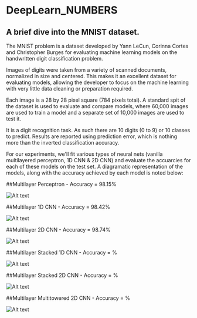 # DeepLearn_NUMBERS
## A brief dive into the MNIST dataset.

The MNIST problem is a dataset developed by Yann LeCun, Corinna Cortes and Christopher Burges for evaluating machine learning models on the handwritten digit classification problem.

Images of digits were taken from a variety of scanned documents, normalized in size and centered. This makes it an excellent dataset for evaluating models, allowing the developer to focus on the machine learning with very little data cleaning or preparation required.

Each image is a 28 by 28 pixel square (784 pixels total). A standard spit of the dataset is used to evaluate and compare models, where 60,000 images are used to train a model and a separate set of 10,000 images are used to test it.

It is a digit recognition task. As such there are 10 digits (0 to 9) or 10 classes to predict. Results are reported using prediction error, which is nothing more than the inverted classification accuracy.

For our experiments, we'll fit various types of neural nets (vanilla multilayered perceptron, 1D CNN & 2D CNN) and evaluate the accuarcies for each of these models on the test set. A diagramatic representation of the models, along with the accuracy achieved by each model is noted below:

##Multilayer Perceptron - Accuracy = 98.15%


![Alt text](https://github.com/nildip/DeepLearn_NUMBERS/blob/master/model_images/model_simple_nn.png)


##Multilayer 1D CNN - Accuracy = 98.42%


![Alt text](https://github.com/nildip/DeepLearn_NUMBERS/blob/master/model_images/model_simple_1Dcnn.png)


##Multilayer 2D CNN - Accuracy = 98.74%


![Alt text](https://github.com/nildip/DeepLearn_NUMBERS/blob/master/model_images/model_simple_2Dcnn.png)


##Multilayer Stacked 1D CNN - Accuracy = %


![Alt text](https://github.com/nildip/DeepLearn_NUMBERS/blob/master/model_images/model_stacked_1Dcnn.png)


##Multilayer Stacked 2D CNN - Accuracy = %


![Alt text](https://github.com/nildip/DeepLearn_NUMBERS/blob/master/model_images/model_stacked_2Dcnn.png)


##Multilayer Multitowered 2D CNN - Accuracy = %


![Alt text](https://github.com/nildip/DeepLearn_NUMBERS/blob/master/model_images/model_multitower_2Dcnn.png)

